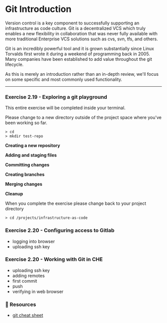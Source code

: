 # Git Introduction

Version control is a key component to successfully supporting an infrastructure as code culture.
Git is a decentralized VCS which truly enables a new flexibility in collaboration that was never
fully available with more traditional Enterprise VCS solutions such as cvs, svn, tfs, and others.

Git is an incredibly powerful tool and it is grown substantially since Linux Torvalds first wrote it
during a weekend of programming back in 2005.  Many companies have been established to add value
throughout the git lifecycle.  

As this is merely an introduction rather than an in-depth review, we'll focus on some specific and
most commonly used functionality.

<hr>

###  Exercise 2.19 - Exploring a git playground

This entire exercise will be completed inside your terminal.

Please change to a new directory outside of the project space where you've been working so far.

```
> cd
> mkdir test-repo
```

**Creating a new repository**


**Adding and staging files**


**Committing changes**


**Creating branches**


**Merging changes**


**Cleanup**


When you complete the exercise please change back to your project directory

```
> cd /projects/infrastructure-as-code
```

###  Exercise 2.20 - Configuring access to Gitlab

- logging into browser
- uploading ssh key


###  Exercise 2.20 - Working with Git in CHE

- uploading ssh key
- adding remotes
- first commit
- push
- verifying in web browser



### 📗 Resources

 - [git cheat sheet](https://services.github.com/on-demand/downloads/github-git-cheat-sheet.pdf)

